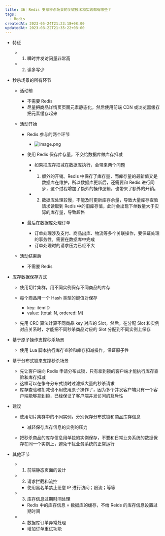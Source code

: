```yaml
---
title: 36｜Redis 支撑秒杀场景的关键技术和实践都有哪些？
tags:
  - Redis
createdAt: 2023-05-24T21:23:18+08:00
updatedAt: 2023-08-22T21:35:22+08:00
---
```


- 特征

  - 1. 瞬时并发访问量非常高
  - 2. 读多写少

- 秒杀场景的所有环节

  - 活动前

    - 不需要 Redis
    - 尽量把商品详情页页面元素静态化，然后使用前端 CDN 或浏览器缓存把元素缓存起来

  - 活动开始

    - Redis 参与的两个环节
      - ![image.png](https://cdn.jsdelivr.net/gh/11ze/static/images/redis-36-1.png)

    - 使用 Redis 保存库存量，不交给数据库做库存扣减

      - 如果把库存扣减在数据库执行，会带来两个问题
      - 1. 额外的开销。Redis 中保存了库存量，而库存量的最新值又是数据库在维护，所以数据库更新后，还需要和 Redis 进行同步，这个过程增加了额外的操作逻辑，也带来了额外的开销。
      - 2. 数据库处理较慢，不能及时更新库存余量，导致大量库存查验请求读取到 Redis 中的旧库存值，此时会出现下单数量大于实际的库存量，导致超售

    - 最后在数据库处理订单

      - 订单处理涉及支付、商品出库、物流等多个关联操作，要保证处理的事务性，需要在数据库中完成
      - 订单处理时的请求压力已经不大

  - 活动结束后

    - 不需要 Redis

- 库存数据保存方式

  - 使用切片集群，用不同实例保存不同商品的库存
  - 每个商品用一个 Hash 类型的键值对保存

    - key: itemID
    - value: {total: N, ordered: M}

  - 先用 CRC 算法计算不同商品 key 对应的 Slot，然后，在分配 Slot 和实例对应关系时，才能把不同秒杀商品对应的 Slot 分配到不同实例上保存

- 基于原子操作支撑秒杀场景

  - 使用 Lua 脚本执行库存查验和库存扣减操作，保证原子性

- 基于分布式锁来支撑秒杀场景

  - 先让客户端向 Redis 申请分布式锁，只有拿到锁的客户端才能执行库存查验和库存扣减
  - 这样可以在争夺分布式锁时过滤掉大量的秒杀请求
  - 库存查验和扣减也不用使用原子操作了，因为多个并发客户端只有一个客户端能够拿到锁，已经保证了客户端并发访问的互斥性

- 建议

  - 使用切片集群中的不同实例，分别保存分布式锁和商品库存信息

    - 减轻保存库存信息的实例的压力

  - 把秒杀商品的库存信息用单独的实例保存，不要和日常业务系统的数据保存在同一个实例上，避免干扰业务系统的正常运行

- 其他环节

  - 1. 前端静态页面的设计
  - 2. 请求拦截和流控

    - 使用黑名单禁止恶意 IP 进行访问；限流；等等

  - 3. 库存信息过期时间处理

    - Redis 中的库存信息 = 数据库的缓存，不给 Reids 的库存信息设置过期时间

  - 4. 数据库订单异常处理

    - 增加订单重试功能
